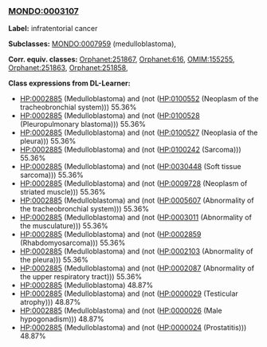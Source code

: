 
### [MONDO:0003107](http://purl.obolibrary.org/obo/MONDO_0003107)
**Label:** infratentorial cancer

**Subclasses:** [MONDO:0007959](http://purl.obolibrary.org/obo/MONDO_0007959) (medulloblastoma), 

**Corr. equiv. classes:** [Orphanet:251867](http://www.orpha.net/ORDO/Orphanet_251867), [Orphanet:616](http://www.orpha.net/ORDO/Orphanet_616), [OMIM:155255](http://purl.obolibrary.org/obo/OMIM_155255), [Orphanet:251863](http://www.orpha.net/ORDO/Orphanet_251863), [Orphanet:251858](http://www.orpha.net/ORDO/Orphanet_251858), 

**Class expressions from DL-Learner:**

- [HP:0002885](http://purl.obolibrary.org/obo/HP_0002885) (Medulloblastoma) and (not ([HP:0100552](http://purl.obolibrary.org/obo/HP_0100552) (Neoplasm of the tracheobronchial system))) 55.36%
- [HP:0002885](http://purl.obolibrary.org/obo/HP_0002885) (Medulloblastoma) and (not ([HP:0100528](http://purl.obolibrary.org/obo/HP_0100528) (Pleuropulmonary blastoma))) 55.36%
- [HP:0002885](http://purl.obolibrary.org/obo/HP_0002885) (Medulloblastoma) and (not ([HP:0100527](http://purl.obolibrary.org/obo/HP_0100527) (Neoplasia of the pleura))) 55.36%
- [HP:0002885](http://purl.obolibrary.org/obo/HP_0002885) (Medulloblastoma) and (not ([HP:0100242](http://purl.obolibrary.org/obo/HP_0100242) (Sarcoma))) 55.36%
- [HP:0002885](http://purl.obolibrary.org/obo/HP_0002885) (Medulloblastoma) and (not ([HP:0030448](http://purl.obolibrary.org/obo/HP_0030448) (Soft tissue sarcoma))) 55.36%
- [HP:0002885](http://purl.obolibrary.org/obo/HP_0002885) (Medulloblastoma) and (not ([HP:0009728](http://purl.obolibrary.org/obo/HP_0009728) (Neoplasm of striated muscle))) 55.36%
- [HP:0002885](http://purl.obolibrary.org/obo/HP_0002885) (Medulloblastoma) and (not ([HP:0005607](http://purl.obolibrary.org/obo/HP_0005607) (Abnormality of the tracheobronchial system))) 55.36%
- [HP:0002885](http://purl.obolibrary.org/obo/HP_0002885) (Medulloblastoma) and (not ([HP:0003011](http://purl.obolibrary.org/obo/HP_0003011) (Abnormality of the musculature))) 55.36%
- [HP:0002885](http://purl.obolibrary.org/obo/HP_0002885) (Medulloblastoma) and (not ([HP:0002859](http://purl.obolibrary.org/obo/HP_0002859) (Rhabdomyosarcoma))) 55.36%
- [HP:0002885](http://purl.obolibrary.org/obo/HP_0002885) (Medulloblastoma) and (not ([HP:0002103](http://purl.obolibrary.org/obo/HP_0002103) (Abnormality of the pleura))) 55.36%
- [HP:0002885](http://purl.obolibrary.org/obo/HP_0002885) (Medulloblastoma) and (not ([HP:0002087](http://purl.obolibrary.org/obo/HP_0002087) (Abnormality of the upper respiratory tract))) 55.36%
- [HP:0002885](http://purl.obolibrary.org/obo/HP_0002885) (Medulloblastoma) 48.87%
- [HP:0002885](http://purl.obolibrary.org/obo/HP_0002885) (Medulloblastoma) and (not ([HP:0000029](http://purl.obolibrary.org/obo/HP_0000029) (Testicular atrophy))) 48.87%
- [HP:0002885](http://purl.obolibrary.org/obo/HP_0002885) (Medulloblastoma) and (not ([HP:0000026](http://purl.obolibrary.org/obo/HP_0000026) (Male hypogonadism))) 48.87%
- [HP:0002885](http://purl.obolibrary.org/obo/HP_0002885) (Medulloblastoma) and (not ([HP:0000024](http://purl.obolibrary.org/obo/HP_0000024) (Prostatitis))) 48.87%


